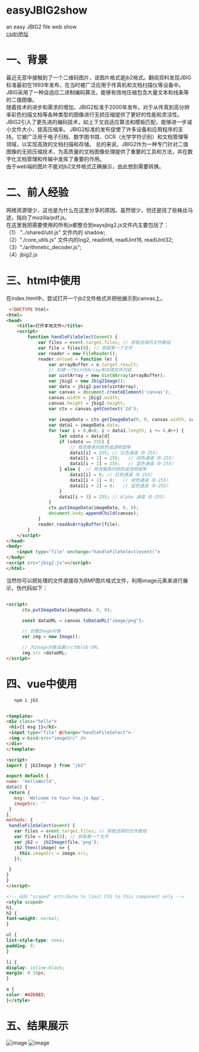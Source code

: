 
# easyJBIG2show
an easy JBIG2 file web show  
[csdn地址](https://blog.csdn.net/likewindy/article/details/131740937)

# 一、背景
  
  最近无意中接触到了一个二维码图片，该图片格式是jb2格式。翻阅资料发现JBIG标准最初在1993年发布，在当时被广泛应用于传真机和文档扫描仪等设备中。JBIG采用了一种自适应二进制编码算法，能够有效地压缩包含大量文本和线条等的二值图像。  
  随着技术的进步和需求的增加，JBIG2标准于2000年发布，对于从传真到高分辨率彩色扫描文档等各种类型的图像进行无损压缩提供了更好的性能和灵活性。JBIG2引入了更先进的编码技术，如上下文自适应算法和模板匹配，能够进一步减小文件大小，提高压缩率。
  JBIG2标准的发布促使了许多设备和应用程序的支持。它被广泛用于电子归档、数字图书馆、OCR（光学字符识别）和文档管理等领域，以实现高效的文档扫描和存储。
  总的来说，JBIG2作为一种专门针对二值图像的无损压缩技术，为高质量的文档图像处理提供了重要的工具和方法，并在数字化文档管理和传输中发挥了重要的作用。  
  由于web端的图片不能对jb2文件格式正确展示，由此想到需要转换。

# 二、前人经验
  网络资源很少，这也是为什么在这里分享的原因。虽然很少，但还是找了些蛛丝马迹，指向了mozilla/pdf.js。  
  在这里我把需要使用的所有js都整合到eaysjbig2.js文件内主要包括了：  
  （1） "../shared/util.js" 文件内的 shadow;  
  （2）"./core_utils.js" 文件内的log2, readInt8, readUint16, readUint32;  
  （3）"./arithmetic_decoder.js";  
  （4）jbig2.js

# 三、html中使用
   在index.html中，尝试打开一个jb2文件格式并把他展示到canvas上。  
```html   
 <!DOCTYPE html>
<html>
<head>
    <title>打开本地文件</title>
    <script>
        function handleFileSelect(event) {
            var files = event.target.files; // 获取选择的文件数组
            var file = files[0]; // 获取第一个文件
            var reader = new FileReader();
            reader.onload = function (e) {
                var arrayBuffer = e.target.result;
                // 创建一个Uint8Array来存储文件内容
                var uintArray = new Uint8Array(arrayBuffer);
                var jbig2 = new Jbig2Image();
                var data = jbig2.parse(uintArray);
                var canvas = document.createElement('canvas');
                canvas.width = jbig2.width;
                canvas.height = jbig2.height;
                var ctx = canvas.getContext('2d');
                
                var imageData = ctx.getImageData(0, 0, canvas.width, canvas.height);
                var data1 = imageData.data;
                for (var i = 0,d=0; i < data1.length; i += 4,d++) {
                    let sdata = data[d]
                    if (sdata == 255) {
                        // 修改像素的颜色或透明度等
                        data1[i] = 255; // 红色通道（0-255）
                        data1[i + 1] = 255;   // 绿色通道（0-255）
                        data1[i + 2] = 255;   // 蓝色通道（0-255）
                    } else {  // 修改像素的颜色或透明度等
                        data1[i] = 0; // 红色通道（0-255）
                        data1[i + 1] = 0;   // 绿色通道（0-255）
                        data1[i + 2] = 0;   // 蓝色通道（0-255）
                    }
                    data1[i + 3] = 255; // Alpha 通道（0-255）
                }
                ctx.putImageData(imageData, 0, 0);
                document.body.appendChild(canvas);
            }
            reader.readAsArrayBuffer(file);
        }
    </script>
</head>
<body>
    <input type="file" onchange="handleFileSelect(event)">
</body>
<script src="jbig2.js"></script>
</html>
```

   
   当然你可以把处理的文件直接存为BMP图片格式文件，利用image元素来进行展示，伪代码如下：  
   ```html
 
<script>
         ctx.putImageData(imageData, 0, 0);

         const dataURL = canvas.toDataURL("image/png");

         // 创建Image对象
         var img = new Image();

         // 为Image对象设置src为blob URL
         img.src =dataURL;
</script>

 
   ```
# 四、vue中使用

  ```html
     npm i jb2
   ```
   ```html
 
<template>
  <div class="hello">
    <h1>{{ msg }}</h1>
    <input type="file" @change="handleFileSelect">
    <img v-bind:src="imageSrc" />
  </div>
</template>

<script>
import { jb2Image } from "jb2"

export default {
  name: 'HelloWorld',
  data() {
    return {
      msg: 'Welcome to Your Vue.js App',
      imageSrc: ''
    }
  },
  methods: {
    handleFileSelect(event) {
      var files = event.target.files; // 获取选择的文件数组
      var file = files[0]; // 获取第一个文件
      var jb2 =  jb2Image(file,'png');
      jb2.then((image) => {
        this.imageSrc = image.src;
      });

    }
  }
}
</script>

<!-- Add "scoped" attribute to limit CSS to this component only -->
<style scoped>
h1,
h2 {
  font-weight: normal;
}

ul {
  list-style-type: none;
  padding: 0;
}

li {
  display: inline-block;
  margin: 0 10px;
}

a {
  color: #42b983;
}</style>

 
   ```


# 五、结果展示
  ![image](https://github.com/11627685/easyJBIG2show/blob/main/easyJBIG2.png)
   ![image](https://img-blog.csdnimg.cn/a4223792c9994904a9d57624c6460380.png)


